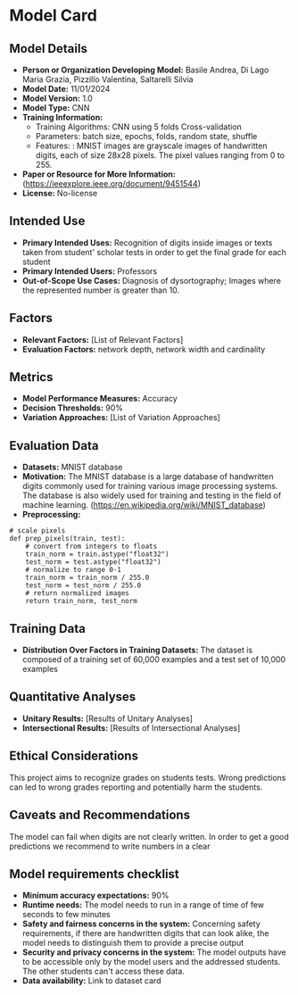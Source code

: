 # Model Card

## Model Details

- **Person or Organization Developing Model:** Basile Andrea, Di Lago Maria Grazia, Pizzillo Valentina, Saltarelli Silvia
- **Model Date:** 11/01/2024
- **Model Version:** 1.0
- **Model Type:** CNN
- **Training Information:**
  - Training Algorithms: CNN using 5 folds Cross-validation
  - Parameters: batch size, epochs, folds, random state, shuffle
  - Features: : MNIST images are grayscale images of handwritten digits, each of size 28x28 pixels. The pixel values ranging from 0 to 255.
- **Paper or Resource for More Information:** (https://ieeexplore.ieee.org/document/9451544)
- **License:** No-license

## Intended Use

- **Primary Intended Uses:** Recognition of digits inside images or texts taken from student' scholar tests in order to get the final grade for each student
- **Primary Intended Users:** Professors
- **Out-of-Scope Use Cases:** Diagnosis of dysortography; Images where the represented number is greater than 10.

## Factors

- **Relevant Factors:** [List of Relevant Factors]
- **Evaluation Factors:** network depth, network width and cardinality

## Metrics

- **Model Performance Measures:** Accuracy
- **Decision Thresholds:** 90%
- **Variation Approaches:** [List of Variation Approaches]

## Evaluation Data

- **Datasets:** MNIST database
- **Motivation:** The MNIST database is a large database of handwritten digits commonly used for training various image processing systems. The database is also widely used for training and testing in the field of machine learning. (https://en.wikipedia.org/wiki/MNIST_database)
- **Preprocessing:**

```pyton 
# scale pixels
def prep_pixels(train, test):
    # convert from integers to floats
    train_norm = train.astype("float32")
    test_norm = test.astype("float32")
    # normalize to range 0-1
    train_norm = train_norm / 255.0
    test_norm = test_norm / 255.0
    # return normalized images
    return train_norm, test_norm
```  
  

## Training Data

- **Distribution Over Factors in Training Datasets:** The dataset is composed of a training set of 60,000 examples and a test set of 10,000 examples

## Quantitative Analyses

- **Unitary Results:** [Results of Unitary Analyses]
- **Intersectional Results:** [Results of Intersectional Analyses]

## Ethical Considerations

This project aims to recognize grades on students tests. Wrong predictions can led to wrong grades reporting and potentially harm the students.

## Caveats and Recommendations

The model can fail when digits are not clearly written. In order to get a good predictions we recommend to write numbers in a clear

## Model requirements checklist

- **Minimum accuracy expectations:** 90%
- **Runtime needs:** The model needs to run in a range of time of few seconds to few minutes
- **Safety and fairness concerns in the system:** Concerning safety requirements, if there are handwritten digits that can look alike, the model needs to distinguish them to provide a precise output
- **Security and privacy concerns in the system:** The model outputs have to be accessible only by the model users and the addressed students. The other students can't access these data.
- **Data availability:** Link to dataset card
